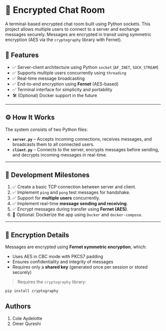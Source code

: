 # 🔐 Encrypted Chat Room

A terminal-based encrypted chat room built using Python sockets. This project allows multiple users to connect to a server and exchange messages securely. Messages are encrypted in transit using symmetric encryption (AES via the `cryptography` library with Fernet).

## 📌 Features

- ✅ Server-client architecture using Python `socket` (`AF_INET`, `SOCK_STREAM`)
- ✅ Supports multiple users concurrently using `threading`
- ✅ Real-time message broadcasting
- ✅ End-to-end encryption using **Fernet** (AES-based)
- ✅ Terminal interface for simplicity and portability
- 🛠️ (Optional) Docker support in the future

---

## ⚙️ How It Works

The system consists of two Python files:

- **`server.py`** – Accepts incoming connections, receives messages, and broadcasts them to all connected users.
- **`client.py`** – Connects to the server, encrypts messages before sending, and decrypts incoming messages in real-time.

---

## 🧪 Development Milestones

1. ✅ Create a basic TCP connection between server and client.
2. ✅ Implement `ping` and `pong` test messages for handshake.
3. ✅ Support for **multiple users** concurrently.
4. ✅ Implement real-time **message sending and receiving**.
5. ✅ Encrypt messages during transfer using **Fernet (AES)**.
6. 🚧 Optional: Dockerize the app using `Docker` and `docker-compose`.

---

## 🔐 Encryption Details

Messages are encrypted using **Fernet symmetric encryption**, which:

- Uses AES in CBC mode with PKCS7 padding
- Ensures confidentiality and integrity of messages
- Requires only a **shared key** (generated once per session or stored securely)

> Requires the `cryptography` library:
```bash
pip install cryptography
```

## Authors
<ol>
    <li> Cole Aydelotte
    <li> Omer Qureshi
</ol>